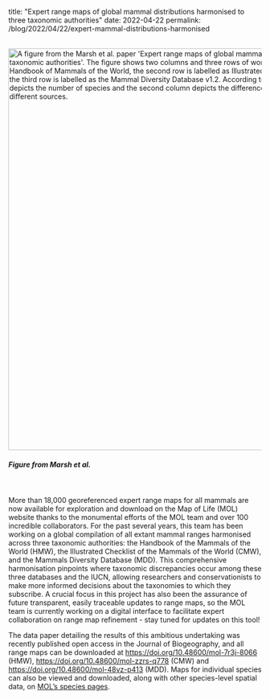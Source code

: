 title: "Expert range maps of global mammal distributions harmonised to three taxonomic authorities"
date: 2022-04-22
permalink: /blog/2022/04/22/expert-mammal-distributions-harmonised


<br />

<div class="row padded">
    <div class="col-md-12 padded imgWrapper">
        <img class="center-block" alt="A figure from the Marsh et al. paper 'Expert range maps of global mammal distributions harmonised to three taxonomic authorities'. The figure shows two columns and three rows of world maps. The first row is labelled as the Handbook of Mammals of the World, the second row is labelled as Illustrated Checklist of Mammals of the World, and the third row is labelled as the Mammal Diversity Database v1.2. According to the figure legends, the first column depicts the number of species and the second column depicts the difference in the number of species between the different sources." src="https://mapoflife.github.io/landing/assets/content_static/blog/2022-04-22/mammals.png" width="800px" />
        <div class="caption centered"><h5><em>Figure from Marsh et al.</em></h5></div>
    </div>
</div>


<br />

More than 18,000 georeferenced expert range maps for all mammals are now available for exploration and download on the Map of Life (MOL) website thanks to the monumental efforts of the MOL team and over 100 incredible collaborators. For the past several years, this team has been working on a global compilation of all extant mammal ranges harmonised across three taxonomic authorities: the Handbook of the Mammals of the World (HMW), the Illustrated Checklist of the Mammals of the World (CMW), and the Mammals Diversity Database (MDD). This comprehensive harmonisation pinpoints where taxonomic discrepancies occur among these three databases and the IUCN, allowing researchers and conservationists to make more informed decisions about the taxonomies to which they subscribe. A crucial focus in this project has also been the assurance of future transparent, easily traceable updates to range maps, so the MOL team is currently working on a digital interface to facilitate expert collaboration on range map refinement - stay tuned for updates on this tool!

The data paper detailing the results of this ambitious undertaking was recently published open access in the Journal of Biogeography, and all range maps can be downloaded at https://doi.org/10.48600/mol-7r3j-8066 (HMW), https://doi.org/10.48600/mol-zzrs-q778 (CMW) and https://doi.org/10.48600/mol-48vz-p413 (MDD). Maps for individual species can also be viewed and downloaded, along with other species-level spatial data, on [MOL’s species pages](https://mol.org/species).